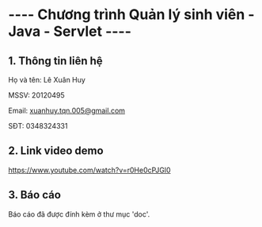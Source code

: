 ﻿# ---- Chương trình Quản lý sinh viên - Java - Servlet ----

## 1. Thông tin liên hệ
Họ và tên: Lê Xuân Huy

MSSV: 20120495

Email: xuanhuy.tqn.005@gmail.com

SĐT: 0348324331

## 2. Link video demo

https://www.youtube.com/watch?v=r0He0cPJGl0

## 3. Báo cáo

Báo cáo đã được đính kèm ở thư mục 'doc'.
